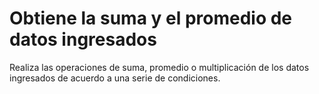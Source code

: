 # Obtiene la suma y el promedio de datos ingresados

Realiza las operaciones de suma, promedio o multiplicación de los datos ingresados de acuerdo a una serie de condiciones.